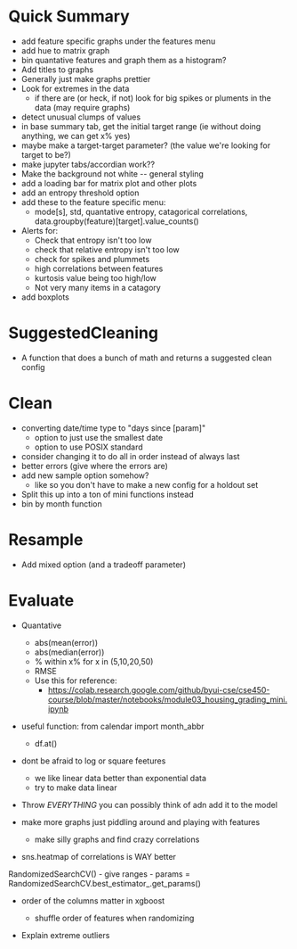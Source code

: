 # Quick Summary
- add feature specific graphs under the features menu
- add hue to matrix graph
- bin quantative features and graph them as a histogram?
- Add titles to graphs
- Generally just make graphs prettier
- Look for extremes in the data
    - if there are (or heck, if not) look for big spikes or pluments in the data (may require graphs)
- detect unusual clumps of values
- in base summary tab, get the initial target range (ie without doing anything, we can get x% yes)
- maybe make a target-target parameter? (the value we're looking for target to be?)
- make jupyter tabs/accordian work??
- Make the background not white -- general styling
- add a loading bar for matrix plot and other plots
- add an entropy threshold option
- add these to the feature specific menu:
    - mode\[s], std, quantative entropy, catagorical correlations, data.groupby(feature)\[target].value_counts()
- Alerts for:
    - Check that entropy isn't too low
    - check that relative entropy isn't too low
    - check for spikes and plummets
    - high correlations between features
    - kurtosis value being too high/low
    - Not very many items in a catagory
- add boxplots

# SuggestedCleaning
- A function that does a bunch of math and returns a suggested clean config

# Clean
- converting date/time type to "days since \[param]"
    - option to just use the smallest date
    - option to use POSIX standard
- consider changing it to do all in order instead of always last
- better errors (give where the errors are)
- add new sample option somehow?
    - like so you don't have to make a new config for a holdout set
- Split this up into a ton of mini functions instead
- bin by month function

# Resample
- Add mixed option (and a tradeoff parameter)

# Evaluate
- Quantative
    - abs(mean(error))
    - abs(median(error))
    - % within x% for x in (5,10,20,50)
    - RMSE
    - Use this for reference:
        - https://colab.research.google.com/github/byui-cse/cse450-course/blob/master/notebooks/module03_housing_grading_mini.ipynb


- useful function: from calendar import month_abbr
    - df.at()

- dont be afraid to log or square feetures
    - we like linear data better than exponential data
    - try to make data linear
- Throw *EVERYTHING* you can possibly think of adn add it to the model
- make more graphs just piddling around and playing with features
    - make silly graphs and find crazy correlations



- sns.heatmap of correlations is WAY better

RandomizedSearchCV()
    - give ranges
    - params = RandomizedSearchCV.best_estimator_.get_params()

- order of the columns matter in xgboost
    - shuffle order of features when randomizing


- Explain extreme outliers
